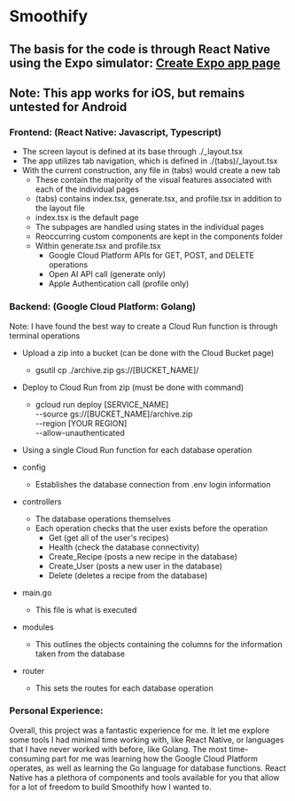 # Smoothify

## The basis for the code is through React Native using the Expo simulator: [Create Expo app page](https://docs.expo.dev/tutorial/create-your-first-app/)

## Note: This app works for iOS, but remains untested for Android

### Frontend: (React Native: Javascript, Typescript)
- The screen layout is defined at its base through ./_layout.tsx
- The app utilizes tab navigation, which is defined in ./(tabs)/_layout.tsx
- With the current construction, any file in (tabs) would create a new tab
  - These contain the majority of the visual features associated with each of the individual pages
  - (tabs) contains index.tsx, generate.tsx, and profile.tsx in addition to the layout file
  - index.tsx is the default page
  - The subpages are handled using states in the individual pages
  - Reoccurring custom components are kept in the components folder
  - Within generate.tsx and profile.tsx
    - Google Cloud Platform APIs for GET, POST, and DELETE operations
    - Open AI API call (generate only)
    - Apple Authentication call (profile only)

### Backend: (Google Cloud Platform: Golang)
Note: I have found the best way to create a Cloud Run function is through terminal operations
- Upload a zip into a bucket (can be done with  the Cloud Bucket page)
  - gsutil cp ./archive.zip gs://[BUCKET_NAME]/
- Deploy to Cloud Run from zip (must be done with command)
  - gcloud run deploy [SERVICE_NAME] \
    --source gs://[BUCKET_NAME]/archive.zip \
    --region [YOUR REGION] \
    --allow-unauthenticated

- Using a single Cloud Run function for each database operation
- config
  - Establishes the database connection from .env login information
- controllers
  - The database operations themselves
  - Each operation checks that the user exists before the operation
    - Get (get all of the user's recipes)
    - Health (check the database connectivity)
    - Create_Recipe (posts a new recipe in the database)
    - Create_User (posts a new user in the database)
    - Delete (deletes a recipe from the database)
- main.go
  - This file is what is executed
- modules
  - This outlines the objects containing the columns for the information taken from the database
- router
  - This sets the routes for each database operation
 

### Personal Experience:
Overall, this project was a fantastic experience for me. It let me explore some tools I had minimal time working with, like React Native, or languages that I have never worked with before, like Golang. The most time-consuming part for me was learning how the Google Cloud Platform operates, as well as learning the Go language for database functions. React Native has a plethora of components and tools available for you that allow for a lot of freedom to build Smoothify how I wanted to.
